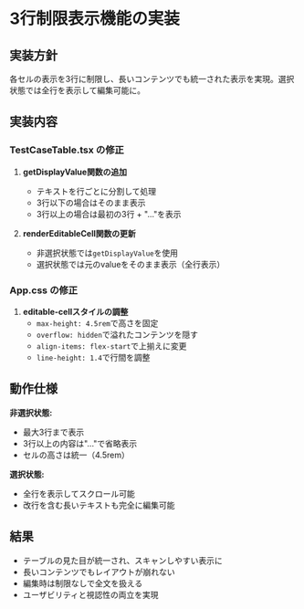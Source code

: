# 3行制限表示機能の実装

## 実装方針

各セルの表示を3行に制限し、長いコンテンツでも統一された表示を実現。選択状態では全行を表示して編集可能に。

## 実装内容

### TestCaseTable.tsx の修正

1. **getDisplayValue関数の追加**
   - テキストを行ごとに分割して処理
   - 3行以下の場合はそのまま表示
   - 3行以上の場合は最初の3行 + "..."を表示

2. **renderEditableCell関数の更新**
   - 非選択状態では`getDisplayValue`を使用
   - 選択状態では元のvalueをそのまま表示（全行表示）

### App.css の修正

1. **editable-cellスタイルの調整**
   - `max-height: 4.5rem`で高さを固定
   - `overflow: hidden`で溢れたコンテンツを隠す
   - `align-items: flex-start`で上揃えに変更
   - `line-height: 1.4`で行間を調整

## 動作仕様

**非選択状態:**
- 最大3行まで表示
- 3行以上の内容は"..."で省略表示
- セルの高さは統一（4.5rem）

**選択状態:**
- 全行を表示してスクロール可能
- 改行を含む長いテキストも完全に編集可能

## 結果

- テーブルの見た目が統一され、スキャンしやすい表示に
- 長いコンテンツでもレイアウトが崩れない
- 編集時は制限なしで全文を扱える
- ユーザビリティと視認性の両立を実現